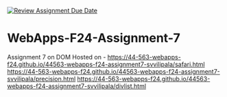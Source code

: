 [![Review Assignment Due Date](https://classroom.github.com/assets/deadline-readme-button-22041afd0340ce965d47ae6ef1cefeee28c7c493a6346c4f15d667ab976d596c.svg)](https://classroom.github.com/a/NPDM3uFp)
# WebApps-F24-Assignment-7
Assignment 7 on DOM
Hosted on - https://44-563-webapps-f24.github.io/44563-webapps-f24-assignment7-svvilipala/safari.html
https://44-563-webapps-f24.github.io/44563-webapps-f24-assignment7-svvilipala/precision.html
https://44-563-webapps-f24.github.io/44563-webapps-f24-assignment7-svvilipala/divlist.html
